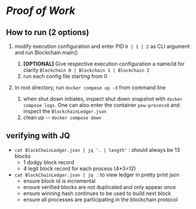 # _Proof of Work_

## How to run (2 options)
1. modify execution configuration and enter PID ``0 | 1 | 2`` as CLI argument and run Blockchain.main()
   1. **[OPTIONAL]** Give respective execution configuration a name/id for clarity `Blockchain 0 | Blockchain 1 | Blockchain 2`
   2. run each config file starting from 0
   
2. In root directory, run `docker compose up -d` from command line
   1. when shut down initiates, inspect shut down snapshot with `docker compose logs`. One can also enter the container `pow-process0` and inspect the `BlockchainLedger.json`
   2. clean up -- `docker compose down`

## verifying with JQ
- ```cat BlockChainLedger.json | jq '. | length'``` : should always be 13 blocks
  - 1 dodgy block record
  - 4 legit block record for each process (4*3=12)
- ```cat BlockChainLedger.json | jq ``` :  to view ledger in pretty print json
  - ensure block id is incremental
  - ensure verified blocks are not duplicated and only appear once
  - ensure winning hash continues to be used to build next block
  - ensure all processes are participating in the blockchain protocol

    